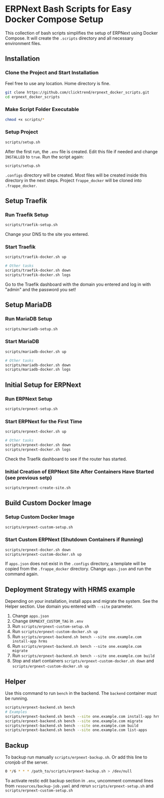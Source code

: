 # ERPNext Bash Scripts for Easy Docker Compose Setup

This collection of bash scripts simplifies the setup of ERPNext using Docker Compose. It will create the `.scripts` directory and all necessary environment files.

## Installation

### Clone the Project and Start Installation

Feel free to use any location. Home directory is fine.

```bash
git clone https://github.com/clicktrend/erpnext_docker_scripts.git
cd erpnext_docker_scripts
```

### Make Script Folder Executable

```bash
chmod +x scripts/*
```

### Setup Project

```bash
scripts/setup.sh
```

After the first run, the `.env` file is created. Edit this file if needed and change `INSTALLED` to `true`. Run the script again:

```bash
scripts/setup.sh
```

`.configs` directory will be created. Most files will be created inside this directory in the next steps. Project `frappe_docker`
will be cloned into `.frappe_docker`.

## Setup Traefik

### Run Traefik Setup

```bash
scripts/traefik-setup.sh
```

Change your DNS to the site you entered.

### Start Traefik

```bash
scripts/traefik-docker.sh up
```
```bash
# Other tasks
scripts/traefik-docker.sh down
scripts/traefik-docker.sh logs
```

Go to the Traefik dashboard with the domain you entered and log in with "admin" and the password you set!

## Setup MariaDB

### Run MariaDB Setup

```bash
scripts/mariadb-setup.sh
```

### Start MariaDB

```bash
scripts/mariadb-docker.sh up
```
```bash
# Other tasks
scripts/mariadb-docker.sh down
scripts/mariadb-docker.sh logs
```

## Initial Setup for ERPNext

### Run ERPNext Setup

```bash
scripts/erpnext-setup.sh
```

### Start ERPNext for the First Time

```bash
scripts/erpnext-docker.sh up
```
```bash
# Other tasks
scripts/erpnext-docker.sh down
scripts/erpnext-docker.sh logs
```

Check the Traefik dashboard to see if the router has started.

### Initial Creation of ERPNext Site After Containers Have Started (see previous setp)

```bash
scripts/erpnext-create-site.sh
```

## Build Custom Docker Image

### Setup Custom Docker Image

```bash
scripts/erpnext-custom-setup.sh
```

### Start Custom ERPNext (Shutdown Containers if Running)

```bash
scripts/erpnext-docker.sh down
scripts/erpnext-custom-docker.sh up
```

If `apps.json` does not exist in the `.configs` directory, a template will be copied from the `.frappe_docker` directory. Change `apps.json` and run the command again.

## Deployment Strategy with HRMS example

Depending on your installation, install apps and migrate the system. See the Helper section.
Use domain you entered with `--site` parameter.

1. Change `apps.json`
2. Change `ERPNEXT_CUSTOM_TAG` in `.env`
3. Run `scripts/erpnext-custom-setup.sh`
4. Run `scripts/erpnext-custom-docker.sh up`
5. Run `scripts/erpnext-backend.sh bench --site one.example.com install-app hrms`
6. Run `scripts/erpnext-backend.sh bench --site one.example.com migrate`
7. Run `scripts/erpnext-backend.sh bench --site one.example.com build`
8. Stop and start containers `scripts/erpnext-custom-docker.sh down` and `scripts/erpnext-custom-docker.sh up`

## Helper

Use this command to run `bench` in the backend. The `backend` container must be running.

```bash
scripts/erpnext-backend.sh bench
# Examples
scripts/erpnext-backend.sh bench --site one.example.com install-app hrms
scripts/erpnext-backend.sh bench --site one.example.com migrate
scripts/erpnext-backend.sh bench --site one.example.com build
scripts/erpnext-backend.sh bench --site one.example.com list-apps
```

## Backup

To backup run manually `scripts/erpnext-backup.sh`.
Or add this line to cronjob of the server.

```bash
0 */6 * * * /path_to/scripts/erpnext-backup.sh > /dev/null
```

To activate restic edit backup section in `.env`, uncomment command lines from `resources/backup-job.yaml` and rerun `scripts/erpnext-setup.sh` and `scripts/erpnext-custom-setup.sh`

